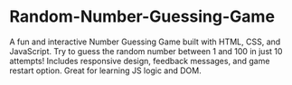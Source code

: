 # Random-Number-Guessing-Game
A fun and interactive Number Guessing Game built with HTML, CSS, and JavaScript. Try to guess the random number between 1 and 100 in just 10 attempts! Includes responsive design, feedback messages, and game restart option. Great for learning JS logic and DOM.
